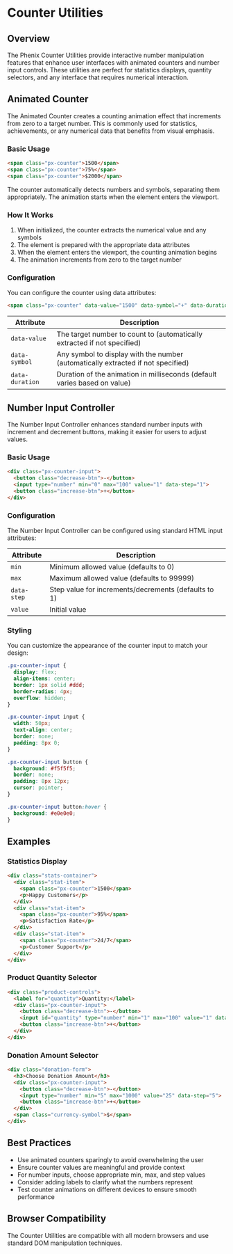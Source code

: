 # Counter Utilities

## Overview

The Phenix Counter Utilities provide interactive number manipulation features that enhance user interfaces with animated counters and number input controls. These utilities are perfect for statistics displays, quantity selectors, and any interface that requires numerical interaction.

## Animated Counter

The Animated Counter creates a counting animation effect that increments from zero to a target number. This is commonly used for statistics, achievements, or any numerical data that benefits from visual emphasis.

### Basic Usage

```html
<span class="px-counter">1500</span>
<span class="px-counter">75%</span>
<span class="px-counter">$2000</span>
```

The counter automatically detects numbers and symbols, separating them appropriately. The animation starts when the element enters the viewport.

### How It Works

1. When initialized, the counter extracts the numerical value and any symbols
2. The element is prepared with the appropriate data attributes
3. When the element enters the viewport, the counting animation begins
4. The animation increments from zero to the target number

### Configuration

You can configure the counter using data attributes:

```html
<span class="px-counter" data-value="1500" data-symbol="+" data-duration="2000">1500+</span>
```

| Attribute | Description |
|-----------|-------------|
| `data-value` | The target number to count to (automatically extracted if not specified) |
| `data-symbol` | Any symbol to display with the number (automatically extracted if not specified) |
| `data-duration` | Duration of the animation in milliseconds (default varies based on value) |

## Number Input Controller

The Number Input Controller enhances standard number inputs with increment and decrement buttons, making it easier for users to adjust values.

### Basic Usage

```html
<div class="px-counter-input">
  <button class="decrease-btn">-</button>
  <input type="number" min="0" max="100" value="1" data-step="1">
  <button class="increase-btn">+</button>
</div>
```

### Configuration

The Number Input Controller can be configured using standard HTML input attributes:

| Attribute | Description |
|-----------|-------------|
| `min` | Minimum allowed value (defaults to 0) |
| `max` | Maximum allowed value (defaults to 99999) |
| `data-step` | Step value for increments/decrements (defaults to 1) |
| `value` | Initial value |

### Styling

You can customize the appearance of the counter input to match your design:

```css
.px-counter-input {
  display: flex;
  align-items: center;
  border: 1px solid #ddd;
  border-radius: 4px;
  overflow: hidden;
}

.px-counter-input input {
  width: 50px;
  text-align: center;
  border: none;
  padding: 8px 0;
}

.px-counter-input button {
  background: #f5f5f5;
  border: none;
  padding: 8px 12px;
  cursor: pointer;
}

.px-counter-input button:hover {
  background: #e0e0e0;
}
```

## Examples

### Statistics Display

```html
<div class="stats-container">
  <div class="stat-item">
    <span class="px-counter">1500</span>
    <p>Happy Customers</p>
  </div>
  <div class="stat-item">
    <span class="px-counter">95%</span>
    <p>Satisfaction Rate</p>
  </div>
  <div class="stat-item">
    <span class="px-counter">24/7</span>
    <p>Customer Support</p>
  </div>
</div>
```

### Product Quantity Selector

```html
<div class="product-controls">
  <label for="quantity">Quantity:</label>
  <div class="px-counter-input">
    <button class="decrease-btn">-</button>
    <input id="quantity" type="number" min="1" max="100" value="1" data-step="1">
    <button class="increase-btn">+</button>
  </div>
</div>
```

### Donation Amount Selector

```html
<div class="donation-form">
  <h3>Choose Donation Amount</h3>
  <div class="px-counter-input">
    <button class="decrease-btn">-</button>
    <input type="number" min="5" max="1000" value="25" data-step="5">
    <button class="increase-btn">+</button>
  </div>
  <span class="currency-symbol">$</span>
</div>
```

## Best Practices

- Use animated counters sparingly to avoid overwhelming the user
- Ensure counter values are meaningful and provide context
- For number inputs, choose appropriate min, max, and step values
- Consider adding labels to clarify what the numbers represent
- Test counter animations on different devices to ensure smooth performance

## Browser Compatibility

The Counter Utilities are compatible with all modern browsers and use standard DOM manipulation techniques.
